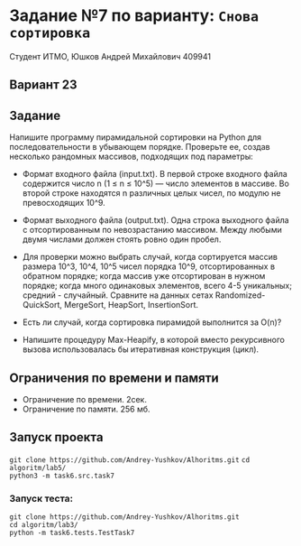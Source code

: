 # Задание №7 по варианту: `Снова сортировка`

Студент ИТМО, Юшков Андрей Михайлович  409941

## Вариант 23

## Задание 

Напишите программу пирамидальной сортировки на Python для последовательности в убывающем порядке. Проверьте ее, создав несколько рандомных
массивов, подходящих под параметры:

* Формат входного файла (input.txt). В первой строке входного файла содержится число n (1 ≤ n ≤ 10^5) — число элементов в массиве. Во второй
строке находятся n различных целых чисел, по модулю не превосходящих
10^9.


* Формат выходного файла (output.txt). Одна строка выходного файла с отсортированным по невозрастанию массивом. Между любыми двумя числами
должен стоять ровно один пробел.


* Для проверки можно выбрать случай, когда сортируется массив размера 10^3, 10^4, 10^5 чисел порядка 10^9, 
отсортированных в обратном порядке;
когда массив уже отсортирован в нужном порядке; когда много одинаковых
элементов, всего 4-5 уникальных; средний - случайный. Сравните на данных
сетах Randomized-QuickSort, MergeSort, HeapSort, InsertionSort.


* Есть ли случай, когда сортировка пирамидой выполнится за O(n)?


* Напишите процедуру Max-Heapify, в которой вместо рекурсивного вызова
использовалась бы итеративная конструкция (цикл).



## Ограничения по времени и памяти

- Ограничение по времени. 2сек.
- Ограничение по памяти. 256 мб.




## Запуск проекта

`git clone https://github.com/Andrey-Yushkov/Alhoritms.git`
`cd algoritm/lab5/`  
`python3 -m task6.src.task7` 

### Запуск теста:   
   
`git clone https://github.com/Andrey-Yushkov/Alhoritms.git`   
`cd algoritm/lab3/`  
`python -m task6.tests.TestTask7`
